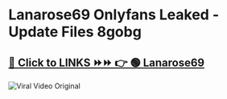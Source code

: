 
 # Lanarose69 Onlyfans Leaked - Update Files 8gobg

## <h2><a href="https://clipsfans.com/Lanarose69&ref=git">🔗 Click to LINKS ⏩⏩ 👉 🟢 Lanarose69 </a></h2>

<a href="https://clipsfans.com/Lanarose69&ref=git" rel="nofollow" data-target="animated-image.originalLink"><img src="https://i.ibb.co.com/xMMVF88/686577567.gif" alt="Viral Video Original" style="max-width: 100%; display: inline-block;" data-target="animated-image.originalImage"></a>

